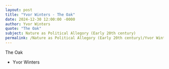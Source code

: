 ```yaml
---
layout: post
title: "Yvor Winters - The Oak"
date: 2024-12-30 12:00:00 -0000
author: Yvor Winters
quote: "The Oak"
subject: Nature as Political Allegory (Early 20th century)
permalink: /Nature as Political Allegory (Early 20th century)/Yvor Winters/Yvor Winters - The Oak
---
```


The Oak

- Yvor Winters
